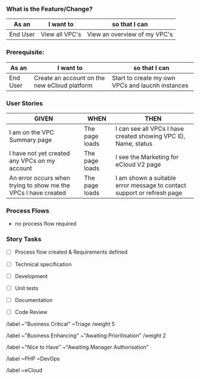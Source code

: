 <!--- THIS TEMPLATE IS TO BE USED FOR NEW FEATURES OR CHANGE REQUESTS -->

### What is the Feature/Change?
<!-- Enter clear and concise description of what your feature or change request is. -->


<!-- Define user stories -->

| As an <type of user> |  I want to <perform some task> |  so that I can <achieve some goal> |
|---|---|---|
| End User | View all VPC's | View an overview of my VPC's |

### Prerequisite:
| As an <type of user> |  I want to <perform some task> |  so that I can <achieve some goal> |
|---|---|---|
| End User | Create an account on the new eCloud platform | Start to create my own VPCs and laucnh instances |

### User Stories
| GIVEN | WHEN | THEN |
|---|---|---|
| I am on the VPC Summary page | The page loads | I can see all VPCs I have created showing VPC ID, Name, status |
| I have not yet created any VPCs on my account | The page loads | I see the Marketing for eCloud V2 page |
| An error occurs when trying to show me the VPCs I have created | The page loads | I am shown a suitable error message to contact support or refresh page |


### Process Flows
 <!-- attach any flow charts and delete placeholder -->
- no process flow required


### Story Tasks
- [ ] Process flow created & Requirements defined
- [ ] Technical specification
- [ ] Development
- [ ] Unit tests
- [ ] Documentation
- [ ] Code Review


<!--- How would you categorise this? - Delete as appropriate -->

<!--- Business Critical - It's a must for the Business to Continue  -->
/label ~"Business Critical" ~Triage 
/weight 5

<!--- Business Enhancing - Improves a product or service and increase its value, efficiency or effectiveness  -->
/label ~"Business Enhancing" ~"Awaiting Prioritisation" 
/weight 2

<!--- Nice to Have - It's not a critical update, for a rainy day --> 
/label ~"Nice to Have" ~"Awaiting Manager Authorisation"


<!--- Set Team label - Delete as appropriate -->
/label ~PHP ~DevOps

<!--- set product or project labels if available  -->
/label ~eCloud
